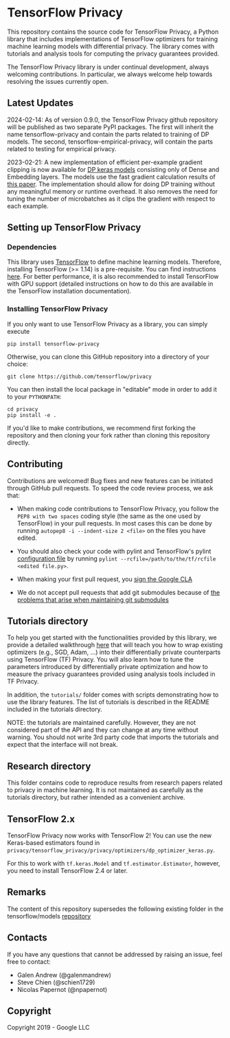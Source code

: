# TensorFlow Privacy

This repository contains the source code for TensorFlow Privacy, a Python
library that includes implementations of TensorFlow optimizers for training
machine learning models with differential privacy. The library comes with
tutorials and analysis tools for computing the privacy guarantees provided.

The TensorFlow Privacy library is under continual development, always welcoming
contributions. In particular, we always welcome help towards resolving the
issues currently open.

## Latest Updates

2024-02-14: As of version 0.9.0, the TensorFlow Privacy github repository will
be published as two separate PyPI packages. The first will inherit the name
tensorflow-privacy and contain the parts related to training of DP models. The
second, tensorflow-empirical-privacy, will contain the parts related to testing
for empirical privacy.

2023-02-21: A new implementation of efficient per-example gradient clipping is
now available for
[DP keras models](https://github.com/tensorflow/privacy/tree/master/tensorflow_privacy/privacy/keras_models)
consisting only of Dense and Embedding layers. The models use the fast gradient
calculation results of [this paper](https://arxiv.org/abs/1510.01799). The
implementation should allow for doing DP training without any meaningful memory
or runtime overhead. It also removes the need for tuning the number of
microbatches as it clips the gradient with respect to each example.

## Setting up TensorFlow Privacy

### Dependencies

This library uses [TensorFlow](https://www.tensorflow.org/) to define machine
learning models. Therefore, installing TensorFlow (>= 1.14) is a pre-requisite.
You can find instructions [here](https://www.tensorflow.org/install/). For
better performance, it is also recommended to install TensorFlow with GPU
support (detailed instructions on how to do this are available in the TensorFlow
installation documentation).

### Installing TensorFlow Privacy

If you only want to use TensorFlow Privacy as a library, you can simply execute

`pip install tensorflow-privacy`

Otherwise, you can clone this GitHub repository into a directory of your choice:

```
git clone https://github.com/tensorflow/privacy
```

You can then install the local package in "editable" mode in order to add it to
your `PYTHONPATH`:

```
cd privacy
pip install -e .
```

If you'd like to make contributions, we recommend first forking the repository
and then cloning your fork rather than cloning this repository directly.

## Contributing

Contributions are welcomed! Bug fixes and new features can be initiated through
GitHub pull requests. To speed the code review process, we ask that:

*   When making code contributions to TensorFlow Privacy, you follow the `PEP8
    with two spaces` coding style (the same as the one used by TensorFlow) in
    your pull requests. In most cases this can be done by running `autopep8 -i
    --indent-size 2 <file>` on the files you have edited.

*   You should also check your code with pylint and TensorFlow's pylint
    [configuration file](https://raw.githubusercontent.com/tensorflow/tensorflow/master/tensorflow/tools/ci_build/pylintrc)
    by running `pylint --rcfile=/path/to/the/tf/rcfile <edited file.py>`.

*   When making your first pull request, you
    [sign the Google CLA](https://cla.developers.google.com/clas)

*   We do not accept pull requests that add git submodules because of
    [the problems that arise when maintaining git submodules](https://medium.com/@porteneuve/mastering-git-submodules-34c65e940407)

## Tutorials directory

To help you get started with the functionalities provided by this library, we
provide a detailed walkthrough [here](tutorials/walkthrough/README.md) that will
teach you how to wrap existing optimizers (e.g., SGD, Adam, ...) into their
differentially private counterparts using TensorFlow (TF) Privacy. You will also
learn how to tune the parameters introduced by differentially private
optimization and how to measure the privacy guarantees provided using analysis
tools included in TF Privacy.

In addition, the `tutorials/` folder comes with scripts demonstrating how to use
the library features. The list of tutorials is described in the README included
in the tutorials directory.

NOTE: the tutorials are maintained carefully. However, they are not considered
part of the API and they can change at any time without warning. You should not
write 3rd party code that imports the tutorials and expect that the interface
will not break.

## Research directory

This folder contains code to reproduce results from research papers related to
privacy in machine learning. It is not maintained as carefully as the tutorials
directory, but rather intended as a convenient archive.

## TensorFlow 2.x

TensorFlow Privacy now works with TensorFlow 2! You can use the new Keras-based
estimators found in
`privacy/tensorflow_privacy/privacy/optimizers/dp_optimizer_keras.py`.

For this to work with `tf.keras.Model` and `tf.estimator.Estimator`, however,
you need to install TensorFlow 2.4 or later.

## Remarks

The content of this repository supersedes the following existing folder in the
tensorflow/models
[repository](https://github.com/tensorflow/models/tree/master/research/differential_privacy)

## Contacts

If you have any questions that cannot be addressed by raising an issue, feel
free to contact:

*   Galen Andrew (@galenmandrew)
*   Steve Chien (@schien1729)
*   Nicolas Papernot (@npapernot)

## Copyright

Copyright 2019 - Google LLC
